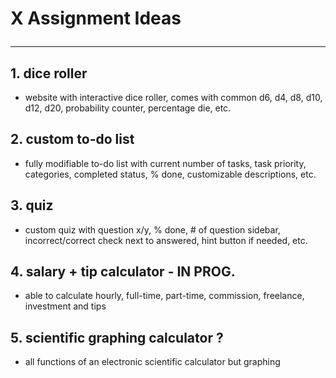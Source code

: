 # X Assignment Ideas <hr>
## 1. dice roller
- website with interactive dice roller, comes with common d6, d4, d8, d10, d12, d20, probability counter, percentage die, etc.
## 2. custom to-do list
- fully modifiable to-do list with current number of tasks, task priority, categories, completed status, % done, customizable descriptions, etc.
## 3. quiz
- custom quiz with question x/y, % done, # of question sidebar, incorrect/correct check next to answered, hint button if needed, etc. 
## 4. salary + tip calculator - IN PROG.
- able to calculate hourly, full-time, part-time, commission, freelance, investment and tips
## 5. scientific graphing calculator ?
- all functions of an electronic scientific calculator but graphing
